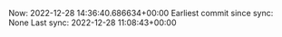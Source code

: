 Now: 2022-12-28 14:36:40.686634+00:00 Earliest commit since sync: None Last sync: 2022-12-28 11:08:43+00:00
